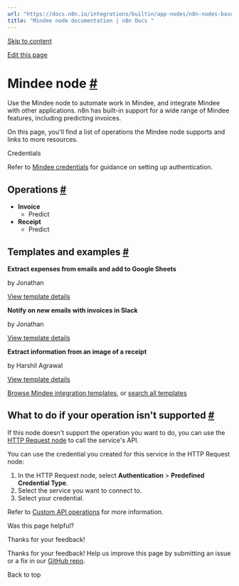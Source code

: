 ```yaml
---
url: "https://docs.n8n.io/integrations/builtin/app-nodes/n8n-nodes-base.mindee/"
title: "Mindee node documentation | n8n Docs "
---
```


[Skip to content](https://docs.n8n.io/integrations/builtin/app-nodes/n8n-nodes-base.mindee/#mindee-node)

[Edit this page](https://github.com/n8n-io/n8n-docs/edit/main/docs/integrations/builtin/app-nodes/n8n-nodes-base.mindee.md "Edit this page")

# Mindee node [\#](https://docs.n8n.io/integrations/builtin/app-nodes/n8n-nodes-base.mindee/\#mindee-node "Permanent link")

Use the Mindee node to automate work in Mindee, and integrate Mindee with other applications. n8n has built-in support for a wide range of Mindee features, including predicting invoices.

On this page, you'll find a list of operations the Mindee node supports and links to more resources.

Credentials

Refer to [Mindee credentials](https://docs.n8n.io/integrations/builtin/credentials/mindee/) for guidance on setting up authentication.

## Operations [\#](https://docs.n8n.io/integrations/builtin/app-nodes/n8n-nodes-base.mindee/\#operations "Permanent link")

- **Invoice**
  - Predict
- **Receipt**
  - Predict

## Templates and examples [\#](https://docs.n8n.io/integrations/builtin/app-nodes/n8n-nodes-base.mindee/\#templates-and-examples "Permanent link")

**Extract expenses from emails and add to Google Sheets**

by Jonathan

[View template details](https://n8n.io/workflows/1466-extract-expenses-from-emails-and-add-to-google-sheets/)

**Notify on new emails with invoices in Slack**

by Jonathan

[View template details](https://n8n.io/workflows/1467-notify-on-new-emails-with-invoices-in-slack/)

**Extract information from an image of a receipt**

by Harshil Agrawal

[View template details](https://n8n.io/workflows/702-extract-information-from-an-image-of-a-receipt/)

[Browse Mindee integration templates](https://n8n.io/integrations/mindee/), or [search all templates](https://n8n.io/workflows/)

## What to do if your operation isn't supported [\#](https://docs.n8n.io/integrations/builtin/app-nodes/n8n-nodes-base.mindee/\#what-to-do-if-your-operation-isnt-supported "Permanent link")

If this node doesn't support the operation you want to do, you can use the [HTTP Request node](https://docs.n8n.io/integrations/builtin/core-nodes/n8n-nodes-base.httprequest/) to call the service's API.

You can use the credential you created for this service in the HTTP Request node:

1. In the HTTP Request node, select **Authentication** \> **Predefined Credential Type**.
2. Select the service you want to connect to.
3. Select your credential.

Refer to [Custom API operations](https://docs.n8n.io/integrations/custom-operations/) for more information.

Was this page helpful?






Thanks for your feedback!






Thanks for your feedback! Help us improve this page by submitting an issue or a fix in our [GitHub repo](https://github.com/n8n-io/n8n-docs).


Back to top
